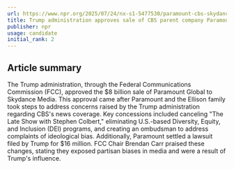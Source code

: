 ```yaml
---
url: https://www.npr.org/2025/07/24/nx-s1-5477530/paramount-cbs-skydance-sale-fcc-approves
title: Trump administration approves sale of CBS parent company Paramount
publisher: npr
usage: candidate
initial_rank: 2
---
```

## Article summary
The Trump administration, through the Federal Communications Commission (FCC), approved the $8 billion sale of Paramount Global to Skydance Media. This approval came after Paramount and the Ellison family took steps to address concerns raised by the Trump administration regarding CBS's news coverage. Key concessions included canceling "The Late Show with Stephen Colbert," eliminating U.S.-based Diversity, Equity, and Inclusion (DEI) programs, and creating an ombudsman to address complaints of ideological bias. Additionally, Paramount settled a lawsuit filed by Trump for $16 million. FCC Chair Brendan Carr praised these changes, stating they exposed partisan biases in media and were a result of Trump's influence.
